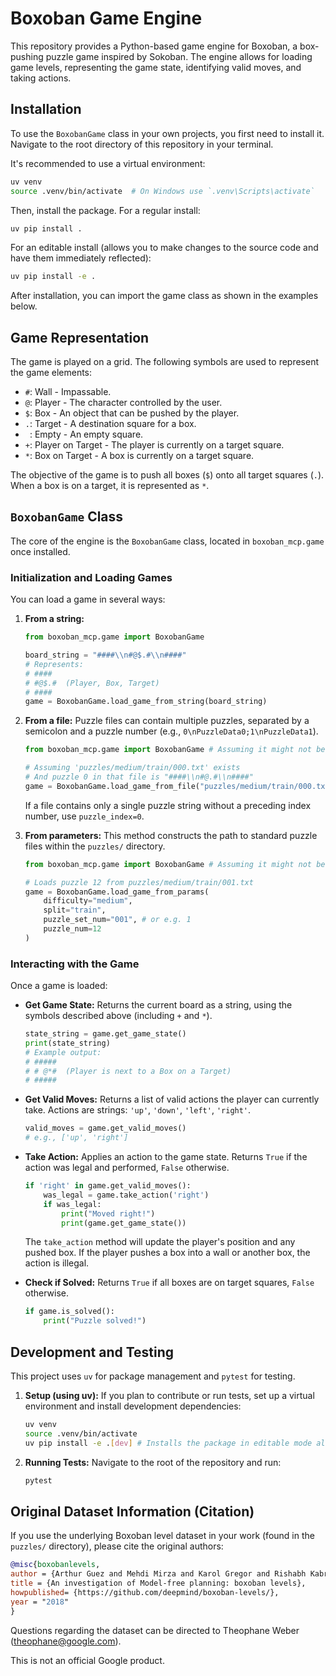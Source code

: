 # Boxoban Game Engine

This repository provides a Python-based game engine for Boxoban, a box-pushing puzzle game inspired by Sokoban. The engine allows for loading game levels, representing the game state, identifying valid moves, and taking actions.

## Installation

To use the `BoxobanGame` class in your own projects, you first need to install it. Navigate to the root directory of this repository in your terminal.

It's recommended to use a virtual environment:
```bash
uv venv
source .venv/bin/activate  # On Windows use `.venv\Scripts\activate`
```

Then, install the package. For a regular install:
```bash
uv pip install .
```
For an editable install (allows you to make changes to the source code and have them immediately reflected):
```bash
uv pip install -e .
```

After installation, you can import the game class as shown in the examples below.

## Game Representation

The game is played on a grid. The following symbols are used to represent the game elements:

*   `#`: Wall - Impassable.
*   `@`: Player - The character controlled by the user.
*   `$`: Box - An object that can be pushed by the player.
*   `.`: Target - A destination square for a box.
*   ` `: Empty - An empty square.
*   `+`: Player on Target - The player is currently on a target square.
*   `*`: Box on Target - A box is currently on a target square.

The objective of the game is to push all boxes (`$`) onto all target squares (`.`). When a box is on a target, it is represented as `*`.

## `BoxobanGame` Class

The core of the engine is the `BoxobanGame` class, located in `boxoban_mcp.game` once installed.

### Initialization and Loading Games

You can load a game in several ways:

1.  **From a string:**
    ```python
    from boxoban_mcp.game import BoxobanGame

    board_string = "####\\n#@$.#\\n####"
    # Represents:
    # ####
    # #@$.#  (Player, Box, Target)
    # ####
    game = BoxobanGame.load_game_from_string(board_string)
    ```

2.  **From a file:**
    Puzzle files can contain multiple puzzles, separated by a semicolon and a puzzle number (e.g., `0\nPuzzleData0;1\nPuzzleData1`).
    ```python
    from boxoban_mcp.game import BoxobanGame # Assuming it might not be imported yet

    # Assuming 'puzzles/medium/train/000.txt' exists
    # And puzzle 0 in that file is "####\\n#@.#\\n####"
    game = BoxobanGame.load_game_from_file("puzzles/medium/train/000.txt", puzzle_index=0)
    ```
    If a file contains only a single puzzle string without a preceding index number, use `puzzle_index=0`.

3.  **From parameters:**
    This method constructs the path to standard puzzle files within the `puzzles/` directory.
    ```python
    from boxoban_mcp.game import BoxobanGame # Assuming it might not be imported yet

    # Loads puzzle 12 from puzzles/medium/train/001.txt
    game = BoxobanGame.load_game_from_params(
        difficulty="medium",
        split="train",
        puzzle_set_num="001", # or e.g. 1
        puzzle_num=12
    )
    ```

### Interacting with the Game

Once a game is loaded:

*   **Get Game State:**
    Returns the current board as a string, using the symbols described above (including `+` and `*`).
    ```python
    state_string = game.get_game_state()
    print(state_string)
    # Example output:
    # #####
    # # @*#  (Player is next to a Box on a Target)
    # #####
    ```

*   **Get Valid Moves:**
    Returns a list of valid actions the player can currently take. Actions are strings: `'up'`, `'down'`, `'left'`, `'right'`.
    ```python
    valid_moves = game.get_valid_moves()
    # e.g., ['up', 'right']
    ```

*   **Take Action:**
    Applies an action to the game state. Returns `True` if the action was legal and performed, `False` otherwise.
    ```python
    if 'right' in game.get_valid_moves():
        was_legal = game.take_action('right')
        if was_legal:
            print("Moved right!")
            print(game.get_game_state())
    ```
    The `take_action` method will update the player's position and any pushed box. If the player pushes a box into a wall or another box, the action is illegal.

*   **Check if Solved:**
    Returns `True` if all boxes are on target squares, `False` otherwise.
    ```python
    if game.is_solved():
        print("Puzzle solved!")
    ```

## Development and Testing

This project uses `uv` for package management and `pytest` for testing.

1.  **Setup (using uv):**
    If you plan to contribute or run tests, set up a virtual environment and install development dependencies:
    ```bash
    uv venv
    source .venv/bin/activate
    uv pip install -e .[dev] # Installs the package in editable mode along with dev dependencies like pytest
    ```

2.  **Running Tests:**
    Navigate to the root of the repository and run:
    ```bash
    pytest
    ```

## Original Dataset Information (Citation)

If you use the underlying Boxoban level dataset in your work (found in the `puzzles/` directory), please cite the original authors:

```bibtex
@misc{boxobanlevels,
author = {Arthur Guez and Mehdi Mirza and Karol Gregor and Rishabh Kabra and Sebastien Racaniere and Theophane Weber and David Raposo and Adam Santoro and Laurent Orseau and Tom Eccles and Greg Wayne and David Silver and Timothy Lillicrap and Victor Valdes},
title = {An investigation of Model-free planning: boxoban levels},
howpublished= {https://github.com/deepmind/boxoban-levels/},
year = "2018"
}
```
Questions regarding the dataset can be directed to Theophane Weber (theophane@google.com).

This is not an official Google product.

